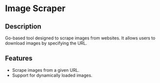 # Image Scraper

## Description
Go-based tool designed to scrape images from websites. It allows users to download images by specifying the URL.

## Features
- Scrape images from a given URL.
- Support for dynamically loaded images.